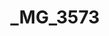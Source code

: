 ---
title: _MG_3573
layout: image
categories: [valokuvat]
box-image: valokuvat/_MG_3573-kuutio.jpg
image: valokuvat/_MG_3573.jpg
hide_title_on_box: true
---